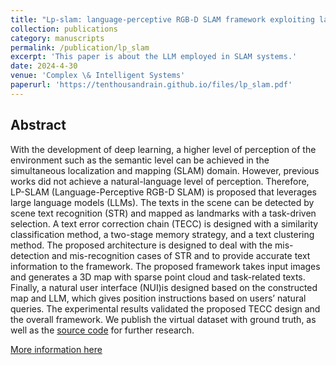 ```yaml
---
title: "Lp-slam: language-perceptive RGB-D SLAM framework exploiting large language model"
collection: publications
category: manuscripts
permalink: /publication/lp_slam
excerpt: 'This paper is about the LLM employed in SLAM systems.'
date: 2024-4-30
venue: 'Complex \& Intelligent Systems'
paperurl: 'https://tenthousandrain.github.io/files/lp_slam.pdf'
---
```


Abstract
---
With the development of deep learning, a higher level of perception of the environment such as the semantic level can be achieved in the simultaneous localization and mapping (SLAM) domain. However, previous works did not achieve a natural-language level of perception. Therefore, LP-SLAM (Language-Perceptive RGB-D SLAM) is proposed that leverages large language models (LLMs). The texts in the scene can be detected by scene text recognition (STR) and mapped as landmarks with a task-driven selection. A text error correction chain (TECC) is designed with a similarity classification method, a two-stage memory strategy, and a text clustering method. The proposed architecture is designed to deal with the mis-detection and mis-recognition cases of STR and to provide accurate text information to the framework. The proposed framework takes input images and generates a 3D map with sparse point cloud and task-related texts. Finally, a natural user interface (NUI)is designed based on the constructed map and LLM, which gives position instructions based on users’ natural queries. The experimental results validated the proposed TECC design and the overall framework. We publish the virtual dataset with ground truth, as well as the [source code](https://github.com/GroupOfLPSLAM/LP_SLAM) for further research.

[More information here](https://link.springer.com/article/10.1007/s40747-024-01408-0)
